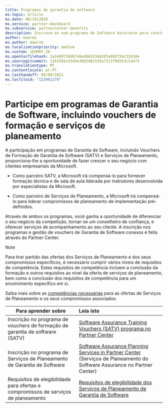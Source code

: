 ```yaml
---
title: Programas de garantia de software
ms.topic: article
ms.date: 08/19/2020
ms.service: partner-dashboard
ms.subservice: partnercenter-benefits
description: Inscreva-se num programa de Software Assurance para construir negócios e seja compensado por fornecer formação e planeamento a clientes empresariais.
author: mowree
ms.author: mowrim
ms.localizationpriority: medium
ms.custom: SEOMAY.20
ms.openlocfilehash: 2a2e09710d67e6ed86523b6207e882f34c32810e
ms.sourcegitcommit: 1161d5bcb345e368348c535a7211f0d353c5a471
ms.translationtype: MT
ms.contentlocale: pt-PT
ms.lasthandoff: 09/09/2021
ms.locfileid: "123961270"
---
```

# <a name="participate-in-software-assurance-programs-including-training-vouchers-and-planning-services"></a>Participe em programas de Garantia de Software, incluindo vouchers de formação e serviços de planeamento

A participação em programas de Garantia de Software, incluindo Vouchers de Formação de Garantia de Software (SATV) e Serviços de Planeamento, proporciona-lhe a oportunidade de fazer crescer o seu negócio com clientes empresariais da Microsoft. 

- Como parceiro SATV, a Microsoft irá compensá-lo para fornecer formação técnica e de sala de aula liderada por instrutores desenvolvida por especialistas da Microsoft. 

- Como parceiro de Serviços de Planeamento, a Microsoft irá compensá-lo para liderar compromissos de planeamento de implementação pré-definidos. 

Através de ambos os programas, você ganha a oportunidade de diferenciar o seu negócio da competição, tornar-se um conselheiro de confiança, e oferecer serviços de acompanhamento ao seu cliente. A inscrição nos programas e gestão de vouchers de Garantia de Software conexos é feita através do Partner Center.

> [!NOTE]
> Para tirar partido das ofertas dos Serviços de Planeamento e dos seus compromissos específicos, é necessário cumprir vários níveis de requisitos de competência. Estes requisitos de competência incluem a conclusão da formação e outros requisitos ao nível da oferta de serviços de planeamento, bem como a conclusão dos requisitos de competência para um envolvimento específico em si.  
>
> Saiba mais sobre as [competências necessárias](software-assurance-dps-requirements.md) para as ofertas de Serviços de Planeamento e os seus compromissos associados.


|**Para aprender sobre**   |**Leia isto**   |
|--------------------------|:------------------|
|Inscrição no programa de vouchers de formação de garantia de software (SATV)  | [Software Assurance Training Vouchers (SATV) programa no Partner Center](software-assurance-satv.md)|
|Inscrição no programa de Serviços de Planeamento de Garantia de Software | [Software Assurance Planning Services in Partner Center](software-assurance-dps.md) (Serviços de Planeamento do Software Assurance no Partner Center) |
|Requisitos de elegibilidade para ofertas e compromissos de serviços de planeamento  | [Requisitos de elegibilidade dos Serviços de Planeamento de Garantia de Software](software-assurance-dps-requirements.md)  |
